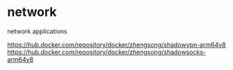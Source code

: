 # network
network applications

https://hub.docker.com/repository/docker/zhengsong/shadowvpn-arm64v8
https://hub.docker.com/repository/docker/zhengsong/shadowsocks-arm64v8
